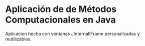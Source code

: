 # Aplicación de de Métodos Computacionales en Java


Aplicacion hecha con ventanas JInternalIFrame personalizadas y reutilizables.


